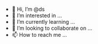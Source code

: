 - 👋 Hi, I’m @ds
- 👀 I’m interested in ...
- 🌱 I’m currently learning ...
- 💞️ I’m looking to collaborate on ...
- 📫 How to reach me ...
